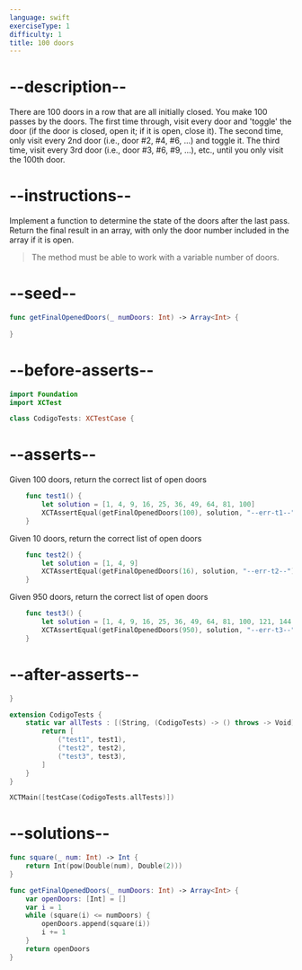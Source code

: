 ```yaml
---
language: swift
exerciseType: 1
difficulty: 1
title: 100 doors
---
```


# --description--

There are 100 doors in a row that are all initially closed.
You make 100 passes by the doors.
The first time through, visit every door and 'toggle' the door (if the door is closed, open it; if it is open, close it).
The second time, only visit every 2nd door (i.e., door #2, #4, #6, ...) and toggle it.
The third time, visit every 3rd door (i.e., door #3, #6, #9, ...), etc., until you only visit the 100th door.

# --instructions--

Implement a function to determine the state of the doors after the last pass.
Return the final result in an array, with only the door number included in the array if it is open.
> The method must be able to work with a variable number of doors.

# --seed--

```swift
func getFinalOpenedDoors(_ numDoors: Int) -> Array<Int> {
    
}
```

# --before-asserts--

```swift
import Foundation
import XCTest

class CodigoTests: XCTestCase {
```

# --asserts--

Given 100 doors, return the correct list of open doors

```swift
    func test1() {
        let solution = [1, 4, 9, 16, 25, 36, 49, 64, 81, 100]
        XCTAssertEqual(getFinalOpenedDoors(100), solution, "--err-t1--")
    }
```

Given 10 doors, return the correct list of open doors

```swift
    func test2() {
        let solution = [1, 4, 9]
        XCTAssertEqual(getFinalOpenedDoors(16), solution, "--err-t2--")
    }
```

Given 950 doors, return the correct list of open doors

```swift
    func test3() {
        let solution = [1, 4, 9, 16, 25, 36, 49, 64, 81, 100, 121, 144, 169, 196, 225, 256, 289, 324, 361, 400, 441, 484, 529, 576, 625, 676, 729, 784, 841, 900]
        XCTAssertEqual(getFinalOpenedDoors(950), solution, "--err-t3--")
    }
```

# --after-asserts--

```swift
}

extension CodigoTests {
    static var allTests : [(String, (CodigoTests) -> () throws -> Void)] {
        return [
            ("test1", test1),
            ("test2", test2),
            ("test3", test3),
        ]
    }
}

XCTMain([testCase(CodigoTests.allTests)])
```

# --solutions--

```swift
func square(_ num: Int) -> Int {
    return Int(pow(Double(num), Double(2)))
}

func getFinalOpenedDoors(_ numDoors: Int) -> Array<Int> {
    var openDoors: [Int] = []
    var i = 1
    while (square(i) <= numDoors) {
        openDoors.append(square(i))
        i += 1
    }
    return openDoors
}
```
